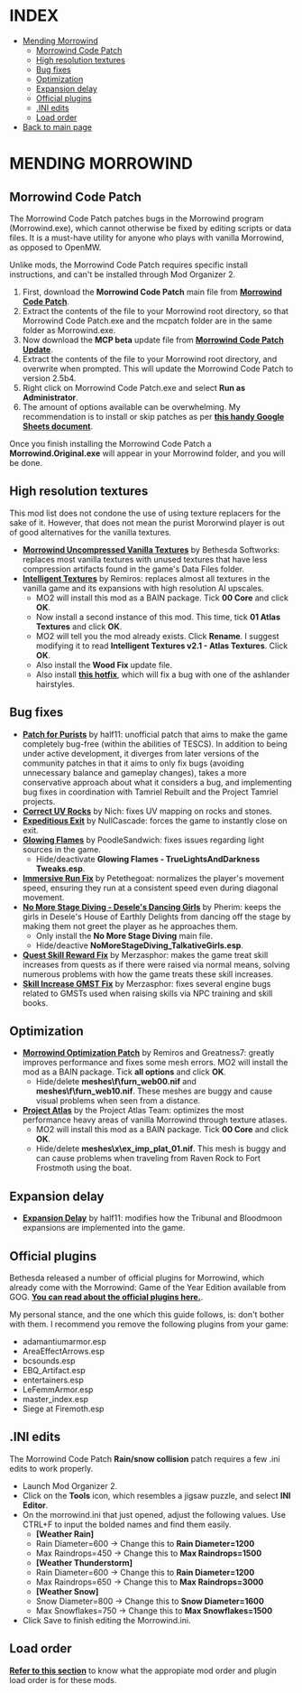 # INDEX

- [Mending Morrowind](https://github.com/Sigourn/morrowind-improved/blob/master/mendingmw.md#mending-morrowind)
  - [Morrowind Code Patch](https://github.com/Sigourn/morrowind-improved/blob/master/mendingmw.md#morrowind-code-patch)
  - [High resolution textures](https://github.com/Sigourn/morrowind-improved/blob/master/mendingmw.md#high-resolution-textures)
  - [Bug fixes](https://github.com/Sigourn/morrowind-improved/blob/master/mendingmw.md#bug-fixes)
  - [Optimization](https://github.com/Sigourn/morrowind-improved/blob/master/mendingmw.md#optimization)
  - [Expansion delay](https://github.com/Sigourn/morrowind-improved/blob/master/mendingmw.md#expansion-delay)
  - [Official plugins](https://github.com/Sigourn/morrowind-improved/blob/master/mendingmw.md#official-plugins)
  - [.INI edits](https://github.com/Sigourn/morrowind-improved/blob/master/mendingmw.md#ini-edits)
  - [Load order](https://github.com/Sigourn/morrowind-improved/blob/master/mendingmw.md#load-order)
- [Back to main page](https://github.com/Sigourn/morrowind-improved/blob/master/readme.md)

# MENDING MORROWIND

## Morrowind Code Patch

The Morrowind Code Patch patches bugs in the Morrowind program (Morrowind.exe), which cannot otherwise be fixed by editing scripts or data files. It is a must-have utility for anyone who plays with vanilla Morrowind, as opposed to OpenMW.

Unlike mods, the Morrowind Code Patch requires specific install instructions, and can't be installed through Mod Organizer 2.

1. First, download the **Morrowind Code Patch** main file from [**Morrowind Code Patch**](https://www.nexusmods.com/morrowind/mods/19510?tab=files).
2. Extract the contents of the file to your Morrowind root directory, so that Morrowind Code Patch.exe and the mcpatch folder are in the same folder as Morrowind.exe.
3. Now download the **MCP beta** update file from [**Morrowind Code Patch Update**](https://www.nexusmods.com/morrowind/mods/26348/?tab=files).
4. Extract the contents of the file to your Morrowind root directory, and overwrite when prompted. This will update the Morrowind Code Patch to version 2.5b4.
5. Right click on Morrowind Code Patch.exe and select **Run as Administrator**.
6. The amount of options available can be overwhelming. My recommendation is to install or skip patches as per [**this handy Google Sheets document**](https://docs.google.com/spreadsheets/d/1r6fv59to4-KgHJgCm-GDNnwSmD3LdDmamSDEs5jKFdM/edit?usp=sharing).

Once you finish installing the Morrowind Code Patch a **Morrowind.Original.exe** will appear in your Morrowind folder, and you will be done.

## High resolution textures

This mod list does not condone the use of using texture replacers for the sake of it. However, that does not mean the purist Mororwind player is out of good alternatives for the vanilla textures.

- [**Morrowind Uncompressed Vanilla Textures**](https://www.nexusmods.com/morrowind/mods/45551) by Bethesda Softworks: replaces most vanilla textures with unused textures that have less compression artifacts found in the game's Data Files folder.
- [**Intelligent Textures**](https://www.nexusmods.com/morrowind/mods/47469) by Remiros: replaces almost all textures in the vanilla game and its expansions with high resolution AI upscales.
  - MO2 will install this mod as a BAIN package. Tick **00 Core** and click **OK**.
  - Now install a second instance of this mod. This time, tick **01 Atlas Textures** and click **OK**.
  - MO2 will tell you the mod already exists. Click **Rename**. I suggest modifying it to read **Intelligent Textures v2.1 - Atlas Textures**. Click **OK**.
  - Also install the **Wood Fix** update file.
  - Also install [**this hotfix**](https://www.mediafire.com/file/impju2r934eqkkt/Intelligent_Textures_Ashlander_Hotfix_v2.zip/file), which will fix a bug with one of the ashlander hairstyles.

## Bug fixes

- [**Patch for Purists**](https://www.nexusmods.com/morrowind/mods/45096) by half11: unofficial patch that aims to make the game completely bug-free (within the abilities of TESCS). In addition to being under active development, it diverges from later versions of the community patches in that it aims to only fix bugs (avoiding unnecessary balance and gameplay changes), takes a more conservative approach about what it considers a bug, and implementing bug fixes in coordination with Tamriel Rebuilt and the Project Tamriel projects.
- [**Correct UV Rocks**](http://mw.modhistory.com/download-56-12003) by Nich: fixes UV mapping on rocks and stones.
- [**Expeditious Exit**](https://www.nexusmods.com/morrowind/mods/45634) by NullCascade: forces the game to instantly close on exit.
- [**Glowing Flames**](https://www.nexusmods.com/morrowind/mods/46124) by PoodleSandwich: fixes issues regarding light sources in the game.
  - Hide/deactivate **Glowing Flames - TrueLightsAndDarkness Tweaks.esp**.
- [**Immersive Run Fix**](https://www.nexusmods.com/morrowind/mods/45947) by Petethegoat: normalizes the player's movement speed, ensuring they run at a consistent speed even during diagonal movement. 
- [**No More Stage Diving - Desele's Dancing Girls**](https://www.nexusmods.com/morrowind/mods/47738) by Pherim: keeps the girls in Desele's House of Earthly Delights from dancing off the stage by making them not greet the player as he approaches them. 
  - Only install the **No More Stage Diving** main file.
  - Hide/deactive **NoMoreStageDiving_TalkativeGirls.esp**.
- [**Quest Skill Reward Fix**](https://www.nexusmods.com/morrowind/mods/48269) by Merzasphor: makes the game treat skill increases from quests as if there were raised via normal means, solving numerous problems with how the game treats these skill increases.
- [**Skill Increase GMST Fix**](https://www.nexusmods.com/morrowind/mods/48029) by Merzasphor: fixes several engine bugs related to GMSTs used when raising skills via NPC training and skill books.

## Optimization

- [**Morrowind Optimization Patch**](https://www.nexusmods.com/morrowind/mods/45384?) by Remiros and Greatness7: greatly improves performance and fixes some mesh errors. MO2 will install the mod as a BAIN package. Tick **all options** and click **OK**.
  - Hide/delete **meshes\f\furn_web00.nif** and **meshes\f\furn_web10.nif**. These meshes are buggy and cause visual problems when seen from a distance.
- [**Project Atlas**](https://www.nexusmods.com/morrowind/mods/45399) by the Project Atlas Team: optimizes the most performance heavy areas of vanilla Morrowind through texture atlases. 
  - MO2 will install this mod as a BAIN package. Tick **00 Core** and click **OK**.
  - Hide/delete **meshes\x\ex_imp_plat_01.nif**. This mesh is buggy and can cause problems when traveling from Raven Rock to Fort Frostmoth using the boat.

## Expansion delay

- [**Expansion Delay**](https://www.nexusmods.com/morrowind/mods/47588?) by half11: modifies how the Tribunal and Bloodmoon expansions are implemented into the game.

## Official plugins

Bethesda released a number of official plugins for Morrowind, which already come with the Morrowind: Game of the Year Edition available from GOG. [**You can read about the official plugins here.**](https://en.uesp.net/wiki/Morrowind:Plugins).

My personal stance, and the one which this guide follows, is: don't bother with them. I recommend you remove the following plugins from your game:

- adamantiumarmor.esp
- AreaEffectArrows.esp
- bcsounds.esp
- EBQ_Artifact.esp
- entertainers.esp
- LeFemmArmor.esp
- master_index.esp
- Siege at Firemoth.esp

## .INI edits

The Morrowind Code Patch **Rain/snow collision** patch requires a few .ini edits to work properly.

- Launch Mod Organizer 2.
- Click on the **Tools** icon, which resembles a jigsaw puzzle, and select **INI Editor**.
- On the morrowind.ini that just opened, adjust the following values. Use CTRL+F to input the bolded names and find them easily.
  - **[Weather Rain]**
  - Rain Diameter=600 -> Change this to **Rain Diameter=1200**
  - Max Raindrops=450 -> Change this to **Max Raindrops=1500**
  - **[Weather Thunderstorm]**
  - Rain Diameter=600 -> Change this to **Rain Diameter=1200**
  - Max Raindrops=650 -> Change this to **Max Raindrops=3000**
  - **[Weather Snow]**
  - Snow Diameter=800 -> Change this to **Snow Diameter=1600**
  - Max Snowflakes=750 -> Change this to **Max Snowflakes=1500**
- Click Save to finish editing the Morrowind.ini.

## Load order

[**Refer to this section**](https://github.com/Sigourn/morrowind-improved/blob/master/readme.md#mod-order-and-load-order) to know what the appropiate mod order and plugin load order is for these mods.
